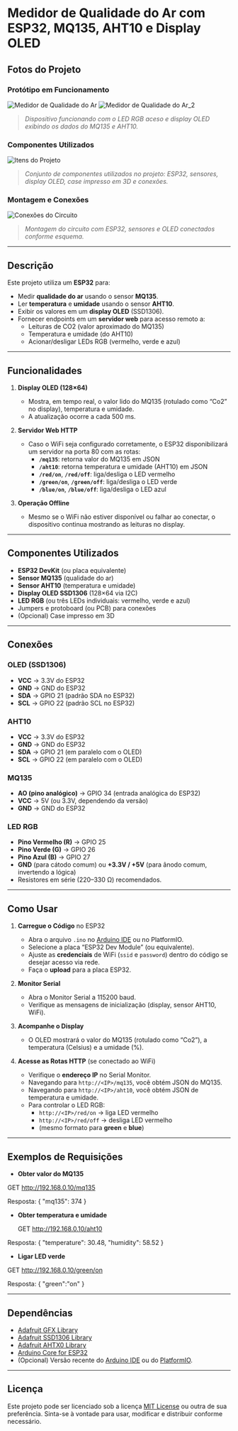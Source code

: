 # Medidor de Qualidade do Ar com ESP32, MQ135, AHT10 e Display OLED

## Fotos do Projeto

### Protótipo em Funcionamento
![Medidor de Qualidade do Ar](./Imagem_mini_vbox_protótipo.jpeg)
![Medidor de Qualidade do Ar_2](./colors.PNG)

> *Dispositivo funcionando com o LED RGB aceso e display OLED exibindo os dados do MQ135 e AHT10.*

### Componentes Utilizados
![Itens do Projeto](./Itens.PNG)

> *Conjunto de componentes utilizados no projeto: ESP32, sensores, display OLED, case impresso em 3D e conexões.*

### Montagem e Conexões
![Conexões do Circuito](./ligação.PNG)

> *Montagem do circuito com ESP32, sensores e OLED conectados conforme esquema.*

---

## Descrição

Este projeto utiliza um **ESP32** para:
- Medir **qualidade do ar** usando o sensor **MQ135**.
- Ler **temperatura** e **umidade** usando o sensor **AHT10**.
- Exibir os valores em um **display OLED** (SSD1306).
- Fornecer endpoints em um **servidor web** para acesso remoto a:
  - Leituras de CO2 (valor aproximado do MQ135)  
  - Temperatura e umidade (do AHT10)  
  - Acionar/desligar LEDs RGB (vermelho, verde e azul)

---

## Funcionalidades

1. **Display OLED (128×64)**  
   - Mostra, em tempo real, o valor lido do MQ135 (rotulado como “Co2” no display), temperatura e umidade.
   - A atualização ocorre a cada 500 ms.

2. **Servidor Web HTTP**  
   - Caso o WiFi seja configurado corretamente, o ESP32 disponibilizará um servidor na porta 80 com as rotas:
     - **`/mq135`**: retorna valor do MQ135 em JSON  
     - **`/aht10`**: retorna temperatura e umidade (AHT10) em JSON  
     - **`/red/on`**, **`/red/off`**: liga/desliga o LED vermelho  
     - **`/green/on`**, **`/green/off`**: liga/desliga o LED verde  
     - **`/blue/on`**, **`/blue/off`**: liga/desliga o LED azul

3. **Operação Offline**  
   - Mesmo se o WiFi não estiver disponível ou falhar ao conectar, o dispositivo continua mostrando as leituras no display.

---

## Componentes Utilizados

- **ESP32 DevKit** (ou placa equivalente)
- **Sensor MQ135** (qualidade do ar)
- **Sensor AHT10** (temperatura e umidade)
- **Display OLED SSD1306** (128×64 via I2C)
- **LED RGB** (ou três LEDs individuais: vermelho, verde e azul)
- Jumpers e protoboard (ou PCB) para conexões
- (Opcional) Case impresso em 3D

---

## Conexões

### OLED (SSD1306)
- **VCC** → 3.3V do ESP32  
- **GND** → GND do ESP32  
- **SDA** → GPIO 21 (padrão SDA no ESP32)  
- **SCL** → GPIO 22 (padrão SCL no ESP32)

### AHT10
- **VCC** → 3.3V do ESP32  
- **GND** → GND do ESP32  
- **SDA** → GPIO 21 (em paralelo com o OLED)  
- **SCL** → GPIO 22 (em paralelo com o OLED)

### MQ135
- **AO (pino analógico)** → GPIO 34 (entrada analógica do ESP32)  
- **VCC** → 5V (ou 3.3V, dependendo da versão)  
- **GND** → GND do ESP32

### LED RGB
- **Pino Vermelho (R)** → GPIO 25  
- **Pino Verde (G)** → GPIO 26  
- **Pino Azul (B)** → GPIO 27  
- **GND** (para cátodo comum) ou **+3.3V / +5V** (para ânodo comum, invertendo a lógica)  
- Resistores em série (220–330 Ω) recomendados.

---

## Como Usar

1. **Carregue o Código** no ESP32
   - Abra o arquivo `.ino` no [Arduino IDE](https://www.arduino.cc/en/software) ou no PlatformIO.
   - Selecione a placa “ESP32 Dev Module” (ou equivalente).
   - Ajuste as **credenciais** de WiFi (`ssid` e `password`) dentro do código se desejar acesso via rede.
   - Faça o **upload** para a placa ESP32.

2. **Monitor Serial**
   - Abra o Monitor Serial a 115200 baud.
   - Verifique as mensagens de inicialização (display, sensor AHT10, WiFi).

3. **Acompanhe o Display**
   - O OLED mostrará o valor do MQ135 (rotulado como “Co2”), a temperatura (Celsius) e a umidade (%).

4. **Acesse as Rotas HTTP** (se conectado ao WiFi)
   - Verifique o **endereço IP** no Serial Monitor.  
   - Navegando para `http://<IP>/mq135`, você obtém JSON do MQ135.  
   - Navegando para `http://<IP>/aht10`, você obtém JSON de temperatura e umidade.  
   - Para controlar o LED RGB:
     - `http://<IP>/red/on` → liga LED vermelho  
     - `http://<IP>/red/off` → desliga LED vermelho  
     - (mesmo formato para **green** e **blue**)

---

## Exemplos de Requisições

- **Obter valor do MQ135**

GET http://192.168.0.10/mq135

Resposta: { "mq135": 374 }

- **Obter temperatura e umidade**

  GET http://192.168.0.10/aht10

Resposta: { "temperature": 30.48, "humidity": 58.52 }

- **Ligar LED verde**

GET http://192.168.0.10/green/on

Resposta: { "green":"on" }


---

## Dependências

- [Adafruit GFX Library](https://github.com/adafruit/Adafruit-GFX-Library)
- [Adafruit SSD1306 Library](https://github.com/adafruit/Adafruit_SSD1306)
- [Adafruit AHTX0 Library](https://github.com/adafruit/Adafruit_AHT10)
- [Arduino Core for ESP32](https://github.com/espressif/arduino-esp32)  
- (Opcional) Versão recente do [Arduino IDE](https://www.arduino.cc/en/software) ou do [PlatformIO](https://platformio.org).

---

## Licença

Este projeto pode ser licenciado sob a licença [MIT License](https://opensource.org/licenses/MIT) ou outra de sua preferência. Sinta-se à vontade para usar, modificar e distribuir conforme necessário.



